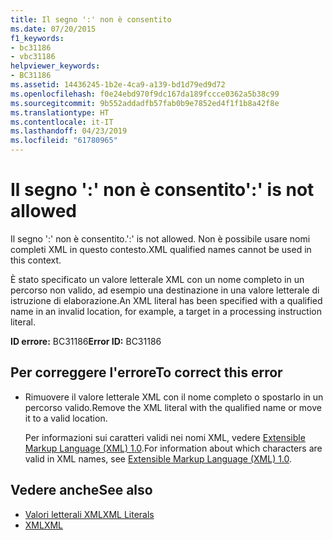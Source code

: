 ```yaml
---
title: Il segno ':' non è consentito
ms.date: 07/20/2015
f1_keywords:
- bc31186
- vbc31186
helpviewer_keywords:
- BC31186
ms.assetid: 14436245-1b2e-4ca9-a139-bd1d79ed9d72
ms.openlocfilehash: f0e24ebd970f9dc167da189fccce0362a5b38c99
ms.sourcegitcommit: 9b552addadfb57fab0b9e7852ed4f1f1b8a42f8e
ms.translationtype: HT
ms.contentlocale: it-IT
ms.lasthandoff: 04/23/2019
ms.locfileid: "61780965"
---
```

# <a name="-is-not-allowed"></a><span data-ttu-id="d0e43-102">Il segno ':' non è consentito</span><span class="sxs-lookup"><span data-stu-id="d0e43-102">':' is not allowed</span></span>
<span data-ttu-id="d0e43-103">Il segno ':' non è consentito.</span><span class="sxs-lookup"><span data-stu-id="d0e43-103">':' is not allowed.</span></span> <span data-ttu-id="d0e43-104">Non è possibile usare nomi completi XML in questo contesto.</span><span class="sxs-lookup"><span data-stu-id="d0e43-104">XML qualified names cannot be used in this context.</span></span>  
  
 <span data-ttu-id="d0e43-105">È stato specificato un valore letterale XML con un nome completo in un percorso non valido, ad esempio una destinazione in una valore letterale di istruzione di elaborazione.</span><span class="sxs-lookup"><span data-stu-id="d0e43-105">An XML literal has been specified with a qualified name in an invalid location, for example, a target in a processing instruction literal.</span></span>  
  
 <span data-ttu-id="d0e43-106">**ID errore:** BC31186</span><span class="sxs-lookup"><span data-stu-id="d0e43-106">**Error ID:** BC31186</span></span>  
  
## <a name="to-correct-this-error"></a><span data-ttu-id="d0e43-107">Per correggere l'errore</span><span class="sxs-lookup"><span data-stu-id="d0e43-107">To correct this error</span></span>  
  
- <span data-ttu-id="d0e43-108">Rimuovere il valore letterale XML con il nome completo o spostarlo in un percorso valido.</span><span class="sxs-lookup"><span data-stu-id="d0e43-108">Remove the XML literal with the qualified name or move it to a valid location.</span></span>  
  
     <span data-ttu-id="d0e43-109">Per informazioni sui caratteri validi nei nomi XML, vedere [Extensible Markup Language (XML) 1.0](https://www.w3.org/TR/xml).</span><span class="sxs-lookup"><span data-stu-id="d0e43-109">For information about which characters are valid in XML names, see [Extensible Markup Language (XML) 1.0](https://www.w3.org/TR/xml).</span></span>  
  
## <a name="see-also"></a><span data-ttu-id="d0e43-110">Vedere anche</span><span class="sxs-lookup"><span data-stu-id="d0e43-110">See also</span></span>

- [<span data-ttu-id="d0e43-111">Valori letterali XML</span><span class="sxs-lookup"><span data-stu-id="d0e43-111">XML Literals</span></span>](../../visual-basic/language-reference/xml-literals/index.md)
- [<span data-ttu-id="d0e43-112">XML</span><span class="sxs-lookup"><span data-stu-id="d0e43-112">XML</span></span>](../../visual-basic/programming-guide/language-features/xml/index.md)
